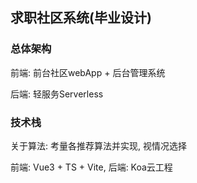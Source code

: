 ## 求职社区系统(毕业设计)

### 总体架构

前端: 前台社区webApp + 后台管理系统

后端: 轻服务Serverless

### 技术栈

关于算法: 考量各推荐算法并实现, 视情况选择

前端: Vue3 + TS + Vite,   后端: Koa云工程

